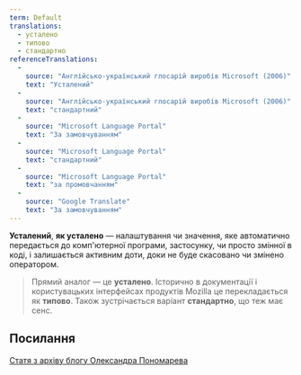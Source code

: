 ```yaml
---
term: Default
translations:
  - усталено
  - типово
  - стандартно
referenceTranslations:
  - 
    source: "Англійсько-український глосарій виробів Microsoft (2006)"
    text: "Усталений"
  -
    source: "Англійсько-український глосарій виробів Microsoft (2006)"
    text: "стандартний"
  -
    source: "Microsoft Language Portal"
    text: "За замовчуванням"
  -
    source: "Microsoft Language Portal"
    text: "стандартний"
  -
    source: "Microsoft Language Portal"
    text: "за промовчанням"
  -
    source: "Google Translate"
    text: "За замовчуванням"
---
```


**Усталений**, **як усталено** — налаштування чи значення, яке автоматично передається до комп'ютерної програми, застосунку, чи просто змінної в коді, і залишається активним доти, доки не буде скасовано чи змінено оператором.

> Прямий аналог — це **усталено**. Історично в документації і користувацьких інтерфейсах продуктів Mozilla це перекладається як **типово**. Також зустрічається варіант **стандартно**, що теж має сенс.

## Посилання

[Статя з архіву блогу Олександра Пономарева](https://www.bbc.com/ukrainian/blogs/2015/05/150512_ponomariv_blog55_ko)